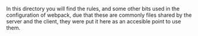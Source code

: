 In this directory you will find the rules, and some other bits used in the configuration of webpack, due that these are commonly files shared by the server and the client, they were put it here as an accesible point to use them.